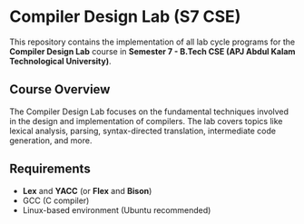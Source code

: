 # Compiler Design Lab (S7 CSE)
This repository contains the implementation of all lab cycle programs for the **Compiler Design Lab** course in **Semester 7 - B.Tech CSE (APJ Abdul Kalam Technological University)**.

## Course Overview
The Compiler Design Lab focuses on the fundamental techniques involved in the design and implementation of compilers. The lab covers topics like lexical analysis, parsing, syntax-directed translation, 
intermediate code generation, and more.

## Requirements
- **Lex** and **YACC** (or **Flex** and **Bison**)  
- GCC (C compiler)  
- Linux-based environment (Ubuntu recommended)
